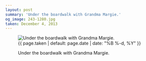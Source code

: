 ```yaml
---
layout: post
summary: 'Under the boardwalk with Grandma Margie.'
og_image: 243-1280.jpg
taken: December 4, 2013
---
```


<figure class="post">
 <img alt="Under the boardwalk with Grandma Margie." sizes="(min-width: 700px) 50vw, calc(100vw - 2rem)" src="{{ site.assets_url }}/243-640.jpg" srcset="{{ site.assets_url }}/243-1280.jpg 1280w, {{ site.assets_url }}/243-960.jpg 960w, {{ site.assets_url }}/243-640.jpg 640w, {{ site.assets_url }}/243-320.jpg 320w"/>
 <figcaption>
  <time>
   {{ page.taken | default: page.date | date: "%B %-d, %Y" }}
  </time>
  <p>
   Under the boardwalk with Grandma Margie.
  </p>
 </figcaption>
</figure>
